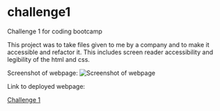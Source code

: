 # challenge1
Challenge 1 for coding bootcamp

This project was to take files given to me by a company and to make it accessible and refactor it. 
This includes screen reader accessibility and legibility of the html and css.


Screenshot of webpage:
![Screenshot of webpage](./assets/images/ScreenShot)

Link to deployed webpage:

[Challenge 1](https://zanderson1998.github.io/challenge1/)
